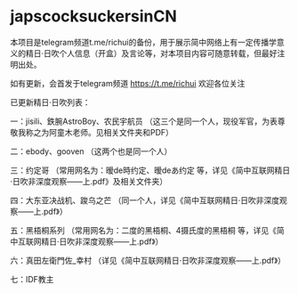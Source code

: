 # japscocksuckersinCN
本项目是telegram频道t.me/richui的备份，用于展示简中网络上有一定传播学意义的精日·日吹个人信息（开盒）及言论等，对本项目内容可随意转载，但最好注明出处。

如有更新，会首发于telegram频道 https://t.me/richui 欢迎各位关注

已更新精日·日吹列表：

一：jisili、鉄腕AstroBoy、农民宇航员 （这三个是同一个人，现役军官，为表尊敬我称之为阿童木老师。见相关文件夹和PDF）

二：ebody、gooven （这两个也是同一个人）

三：约定哥 （常用网名为：暧de時约定、暧deあ约定 等，详见《简中互联网精日·日吹非深度观察——上.pdf》及相关文件夹）

四：大东亚决战机、踆乌之芒 （同一个人，详见《简中互联网精日·日吹非深度观察——上.pdf》）

五：黑梧桐系列 （常用网名为：二度的黑梧桐、4摄氏度的黑梧桐 等，详见《简中互联网精日·日吹非深度观察——上.pdf》）

六：真田左衛門佐_幸村 （详见《简中互联网精日·日吹非深度观察——上.pdf》）

七：IDF教主
